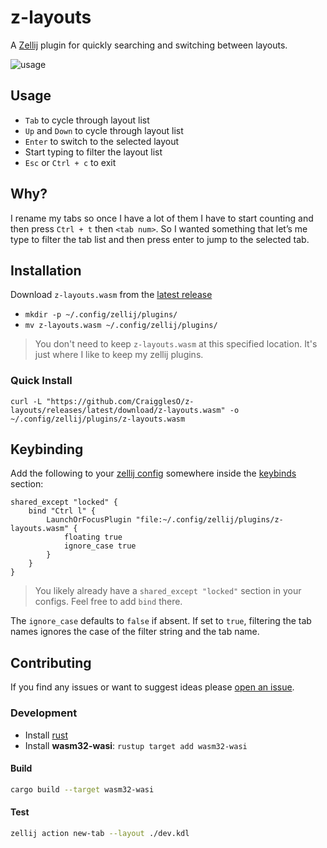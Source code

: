 # z-layouts

A [Zellij](https://zellij.dev) plugin for quickly searching
and switching between layouts.

![usage](https://github.com/CraigglesO/z-layouts/raw/main/img/usage.gif)

## Usage

- `Tab` to cycle through layout list
- `Up` and `Down` to cycle through layout list
- `Enter` to switch to the selected layout
- Start typing to filter the layout list
- `Esc` or `Ctrl + c` to exit

## Why?

I rename my tabs so once I have a lot of them I have to start
counting and then press `Ctrl + t` then `<tab num>`. So I wanted something
that let’s me type to filter the tab list and then press enter to jump to the selected tab.

## Installation

Download `z-layouts.wasm` from the [latest release](https://github.com/CraigglesO/z-layouts/releases/latest)

- `mkdir -p ~/.config/zellij/plugins/`
- `mv z-layouts.wasm ~/.config/zellij/plugins/`

> You don't need to keep `z-layouts.wasm` at this specified location. It's just where I like to
> keep my zellij plugins.

### Quick Install

```
curl -L "https://github.com/CraigglesO/z-layouts/releases/latest/download/z-layouts.wasm" -o ~/.config/zellij/plugins/z-layouts.wasm
```

## Keybinding

Add the following to your [zellij config](https://zellij.dev/documentation/configuration.html)
somewhere inside the [keybinds](https://zellij.dev/documentation/keybindings.html) section:

```kdl
shared_except "locked" {
    bind "Ctrl l" {
        LaunchOrFocusPlugin "file:~/.config/zellij/plugins/z-layouts.wasm" {
            floating true
            ignore_case true
        }
    }
}
```

> You likely already have a `shared_except "locked"` section in your configs. Feel free to add `bind` there.

The `ignore_case` defaults to `false` if absent. If set to `true`, filtering the tab names ignores
the case of the filter string and the tab name.

## Contributing

If you find any issues or want to suggest ideas please [open an issue](https://github.com/CraigglesO/z-layouts/issues/new).

### Development

- Install [rust](https://rustup.rs/)
- Install **wasm32-wasi**: `rustup target add wasm32-wasi`

#### Build

```sh
cargo build --target wasm32-wasi
```

#### Test

```sh
zellij action new-tab --layout ./dev.kdl
```
